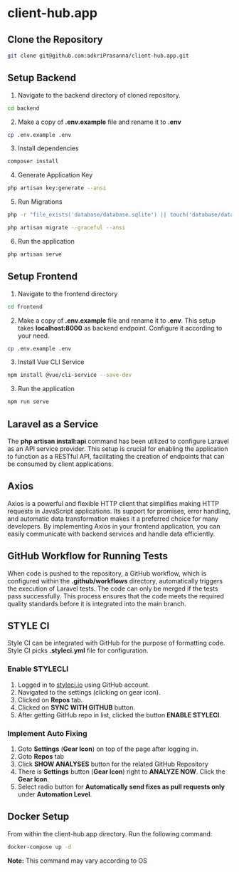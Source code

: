 # client-hub.app

## Clone the Repository
```bash
git clone git@github.com:adkriPrasanna/client-hub.app.git
```

## Setup Backend

01. Navigate to the backend directory of cloned repository.
```bash
cd backend
```
02. Make a copy of **.env.example** file and rename it to **.env**
```bash
cp .env.example .env
```
03. Install dependencies
```bash
composer install
```
04. Generate Application Key
```bash
php artisan key:generate --ansi
```
05. Run Migrations
```bash
php -r "file_exists('database/database.sqlite') || touch('database/database.sqlite');"

php artisan migrate --graceful --ansi
```
06. Run the application
```bash
php artisan serve
```

## Setup Frontend

01. Navigate to the frontend directory
```bash
cd frontend
```

02. Make a copy of **.env.example** file and rename it to **.env**. This setup takes **localhost:8000** as backend endpoint. Configure it according to your need.
```bash
cp .env.example .env
```

03. Install Vue CLI Service
```bash
npm install @vue/cli-service --save-dev
```

03. Run the application
```bash
npm run serve
```

## Laravel as a Service
The **php artisan install:api** command has been utilized to configure Laravel as an API service provider. This setup is crucial for enabling the application to function as a RESTful API, facilitating the creation of endpoints that can be consumed by client applications.

## Axios

Axios is a powerful and flexible HTTP client that simplifies making HTTP requests in JavaScript applications. Its support for promises, error handling, and automatic data transformation makes it a preferred choice for many developers. By implementing Axios in your frontend application, you can easily communicate with backend services and handle data efficiently.

## GitHub Workflow for Running Tests
When code is pushed to the repository, a GitHub workflow, which is configured within the **.github/workflows** directory, automatically triggers the execution of Laravel tests. The code can only be merged if the tests pass successfully. This process ensures that the code meets the required quality standards before it is integrated into the main branch.

## STYLE CI
Style CI can be integrated with GitHub for the purpose of formatting code. Style CI picks **.styleci.yml** file for configuration.

### Enable STYLECLI
1. Logged in to [styleci.io](https://styleci.io/) using GitHub account.
2. Navigated to the settings (clicking on gear icon).
3. Clicked on **Repos** tab.
4. Clicked on **SYNC WITH GITHUB** button.
5. After getting GitHub repo in list, clicked the button **ENABLE STYLECI**.

### Implement Auto Fixing
1. Goto **Settings** (**Gear Icon**) on top of the page after logging in.
2. Goto **Repos** tab
3. Click **SHOW ANALYSES** button for the related GitHub Repository
4. There is **Settings** button (**Gear Icon**) right to **ANALYZE NOW**. Click the **Gear Icon**.
5. Select radio button for **Automatically send fixes as pull requests only** under **Automation Level**.


## Docker Setup
From within the client-hub.app directory. Run the following command:
```bash
docker-compose up -d
```
  **Note:** This command may vary according to OS